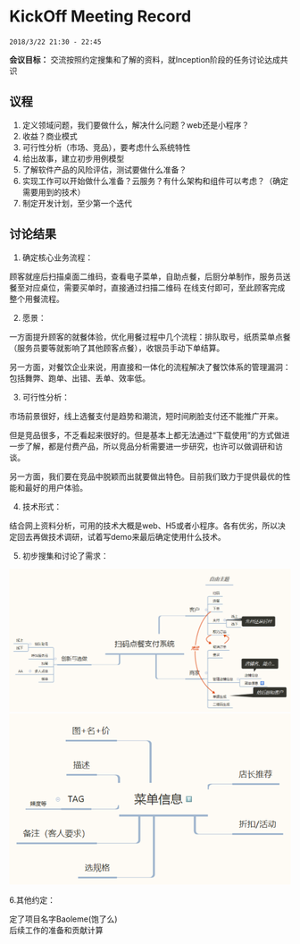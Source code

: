 # KickOff Meeting Record

`2018/3/22 21:30 - 22:45`

**会议目标：**
交流按照约定搜集和了解的资料，就Inception阶段的任务讨论达成共识

## 议程
1. 定义领域问题，我们要做什么，解决什么问题？web还是小程序？
2. 收益？商业模式
3. 可行性分析（市场、竞品），要考虑什么系统特性
4. 给出故事，建立初步用例模型
5. 了解软件产品的风险评估，测试要做什么准备？
6. 实现工作可以开始做什么准备？云服务？有什么架构和组件可以考虑？（确定需要用到的技术）
7. 制定开发计划，至少第一个迭代

## 讨论结果
1. 确定核心业务流程：

顾客就座后扫描桌面二维码，查看电子菜单，自助点餐，后厨分单制作，服务员送餐至对应桌位，需要买单时，直接通过扫描二维码 在线支付即可，至此顾客完成整个用餐流程。

2. 愿景：

一方面提升顾客的就餐体验，优化用餐过程中几个流程：排队取号，纸质菜单点餐（服务员要等就影响了其他顾客点餐），收银员手动下单结算。 

另一方面，对餐饮企业来说，用直接和一体化的流程解决了餐饮体系的管理漏洞：包括舞弊、跑单、出错、丢单、效率低。

3. 可行性分析：

市场前景很好，线上选餐支付是趋势和潮流，短时间刷脸支付还不能推广开来。 

但是竞品很多，不乏看起来很好的。但是基本上都无法通过“下载使用”的方式做进一步了解，都是付费产品，所以竞品分析需要进一步研究，也许可以做调研和访谈。

另一方面，我们要在竞品中脱颖而出就要做出特色。目前我们致力于提供最优的性能和最好的用户体验。

4. 技术形式：

结合网上资料分析，可用的技术大概是web、H5或者小程序。各有优劣，所以决定回去再做技术调研，试着写demo来最后确定使用什么技术。

5. 初步搜集和讨论了需求：

![扫码点餐支付系统](../image/扫码点餐支付系统.png) 
![菜单信息](../image/菜单信息.png)

6.其他约定：

定了项目名字Baoleme(饱了么)  
后续工作的准备和贡献计算